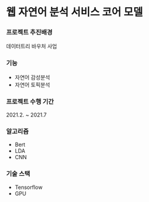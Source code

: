 # 웹 자연어 분석 서비스 코어 모델

### 프로젝트 추진배경
데이터트리 바우처 사업 

### 기능
- 자연어 감성분석
- 자연어 토픽분석

### 프로젝트 수행 기간
 2021.2. ~ 2021.7

### 알고리즘
- Bert
- LDA
- CNN

### 기술 스택
- Tensorflow
- GPU

